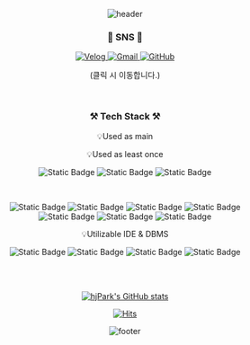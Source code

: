 <div align="center">
  
![header](https://capsule-render.vercel.app/api?type=waving&color=gradient&customColorList=1,3,4,14,15,17,18,26,28,30&height=300&section=header&text=Welcome&fontSize=90&fontAlignY=40&desc=hjPark's%20GitHub%20Profile&animation=fadeIn&descAlign=61&descAlignY=54)
</div>

<h3 align="center"> 🔹 SNS 🔹 </h3>
<div align="center">
  
<a href="https://velog.io/@tabi4645">
  <img src="https://img.shields.io/badge/Velog-%2320C997?style=flat-square&logo=velog&logoColor=white&link=https%3A%2F%2Fvelog.io%2F%40tabi4645" alt="Velog" />
</a>
<a href="mailto:hjpark4645@gmail.com">
  <img src="https://img.shields.io/badge/Gmail-%23EA4335?style=flat-square&logo=gmail&logoColor=white&link=hjpark4645%40gmail.com" alt="Gmail" />
</a>
<a href="https://github.com/hj4645">
  <img src="https://img.shields.io/badge/GitHub-%23181717?style=flat-square&logo=github&logoColor=white&link=https%3A%2F%2Fgithub.com%2Fhj4645" alt="GitHub" />
</a>

(클릭 시 이동합니다.)
</div>

<br>

<h3 align="center">⚒️ Tech Stack ⚒️</h3>

<p align="center">
💡Used as main
</p>
<p align="center">
💡Used as least once
</p>


<div align="center">
  
![Static Badge](https://img.shields.io/badge/spring-%236DB33F?style=for-the-badge&logo=spring&logoColor=white)  ![Static Badge](https://img.shields.io/badge/springboot-%236DB33F?style=for-the-badge&logo=springboot&logoColor=white)  ![Static Badge](https://img.shields.io/badge/spring%20security-%236DB33F?style=for-the-badge&logo=springsecurity&logoColor=white)

<br>

![Static Badge](https://img.shields.io/badge/python-%233776AB?style=for-the-badge&logo=python&logoColor=white) ![Static Badge](https://img.shields.io/badge/java-%23007396?style=for-the-badge&logo=java&logoColor=white)  ![Static Badge](https://img.shields.io/badge/javascript-%23F7DF1E?style=for-the-badge&logo=javascript&logoColor=black)  ![Static Badge](https://img.shields.io/badge/css-%231572B6?style=for-the-badge&logo=css3&logoColor=white)  ![Static Badge](https://img.shields.io/badge/html-%23E34F26?style=for-the-badge&logo=html5&logoColor=white)  ![Static Badge](https://img.shields.io/badge/jquery-%230769AD?style=for-the-badge&logo=jquery&logoColor=white) ![Static Badge](https://img.shields.io/badge/mysql-%234479A1?style=for-the-badge&logo=mysql&logoColor=white)

</div>

<p align="center">
💡Utilizable IDE & DBMS
</p>

<div align="center">
  
![Static Badge](https://img.shields.io/badge/VSC-%23007ACC?style=for-the-badge&logo=visualstudiocode&logoColor=white) ![Static Badge](https://img.shields.io/badge/eclipse-%232C2255?style=for-the-badge&logo=eclipseide&logoColor=white) ![Static Badge](https://img.shields.io/badge/oracle-%23F80000?style=for-the-badge&logo=oracle&logoColor=white) ![Static Badge](https://img.shields.io/badge/aws-%23232F3E?style=for-the-badge&logo=amazonaws&logoColor=white)

</div>

<br><br>

<div align="center">
  
[![hjPark's GitHub stats](https://github-readme-stats.vercel.app/api?username=hj4645&show_icons=true&theme=vue&border_radius=13)](https://github.com/anuraghazra/github-readme-stats)
</div>

<div align="center">
  
[![Hits](https://hits.seeyoufarm.com/api/count/incr/badge.svg?url=https%3A%2F%2Fgithub.com%2Fhj4645&count_bg=%2367CD9F&title_bg=%23968B8B&icon=github.svg&icon_color=%23E7E7E7&title=hits&edge_flat=false)](https://hits.seeyoufarm.com)

</div>

<div align="center">

![footer](https://capsule-render.vercel.app/api?section=footer&type=waving&color=gradient&customColorList=1,3,4,14,15,17,18,26,28,30&height=200&fontSize=90)

</div>
